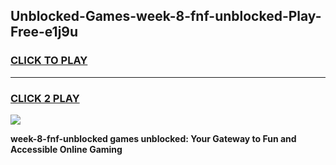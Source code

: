 
## Unblocked-Games-week-8-fnf-unblocked-Play-Free-e1j9u
<h3>
<a href="https://premium76.site?title=week-8-fnf-unblocked&ref=18A1">CLICK TO PLAY</a></h3>
<hr>

<h3>
<a href="https://premium76.site?title=week-8-fnf-unblocked&ref=18A1">CLICK 2 PLAY</a>
  
</h3>

<a href="https://premium76.site?title=week-8-fnf-unblocked&ref=18A1"><img src="https://clearcache.store/games.png"></a>


**week-8-fnf-unblocked games unblocked: Your Gateway to Fun and Accessible Online Gaming**
